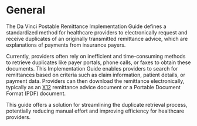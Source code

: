 # General

The Da Vinci Postable Remittance Implementation Guide defines a standardized method for healthcare providers to electronically request and receive duplicates of an originally transmitted remittance advice, which are explanations of payments from insurance payers.

Currently, providers often rely on inefficient and time-consuming methods to retrieve duplicates like payer portals, phone calls, or faxes to obtain these documents. This Implementation Guide enables providers to search for remittances based on criteria such as claim information, patient details, or payment data. Providers can then download the remittance electronically, typically as an [X12](http://www.x12.org) remittance advice document or a Portable Document Format (PDF) document.

This guide offers a solution for streamlining the duplicate retrieval process, potentially reducing manual effort and improving efficiency for healthcare providers.
